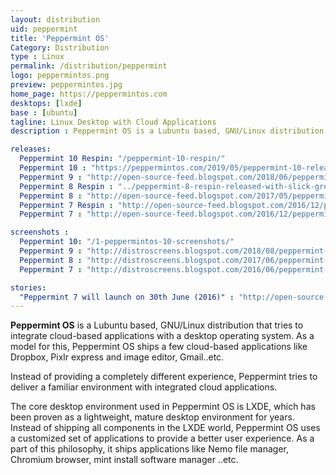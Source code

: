 ```yaml
---
layout: distribution
uid: peppermint
title: 'Peppermint OS'
Category: Distribution
type : Linux
permalink: /distribution/peppermint
logo: peppermintos.png
preview: peppermintos.jpg
home_page: https://peppermintos.com
desktops: [lxde]
base : [ubuntu]
tagline: Linux Desktop with Cloud Applications
description : Peppermint OS is a Lubuntu based, GNU/Linux distribution that tries to integrate cloud based applications with a desktop operating system.

releases:
  Peppermint 10 Respin: "/peppermint-10-respin/"
  Peppermint 10 : "https://peppermintos.com/2019/05/peppermint-10-released/"
  Peppermint 9 : "http://open-source-feed.blogspot.com/2018/06/peppermint-os-9-released-with-ubuntu.html"
  Peppermint 8 Respin : "../peppermint-8-respin-released-with-slick-greeter-updated-themes-more/"
  Peppermint 8 : "http://open-source-feed.blogspot.com/2017/05/peppermint-os-8-released-with-linux.html"
  Peppermint 7 Respin : "http://open-source-feed.blogspot.com/2016/12/peppermint-7-respin-released.html"
  Peppermint 7 : "http://open-source-feed.blogspot.com/2016/12/peppermint-7-respin-released.html"

screenshots :
  Peppermint 10: "/1-peppermintos-10-screenshots/"
  Peppermint 9 : "http://distroscreens.blogspot.com/2018/08/peppermint-os-9-screenshots.html"
  Peppermint 8 : "http://distroscreens.blogspot.com/2017/06/peppermint-os-8-screenshots.html"
  Peppermint 7 : "http://distroscreens.blogspot.com/2016/06/peppermint-os-7-screenshots.html"

stories:
  "Peppermint 7 will launch on 30th June (2016)" : "http://open-source-feed.blogspot.com/2016/06/peppermint-os-7-will-launch-on-30th-june.html"
---
```


**Peppermint OS** is a Lubuntu based, GNU/Linux distribution that tries to integrate cloud-based applications with a desktop operating system. As a model for this, Peppermint OS ships a few cloud-based applications like Dropbox, Pixlr express and image editor, Gmail..etc.

Instead of providing a completely different experience, Peppermint tries to deliver a familiar environment with integrated cloud applications. 

The core desktop environment used in Peppermint OS is LXDE, which has been proven as a lightweight, mature desktop environment for years. Instead of shipping all components in the LXDE world, Peppermint OS uses a customized set of applications to provide a better user experience. As a part of this philosophy, it ships applications like Nemo file manager, Chromium browser, mint install software manager ..etc.

